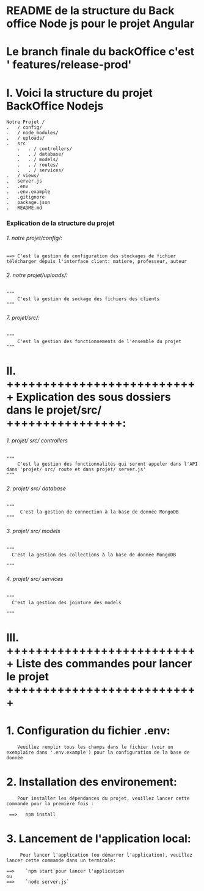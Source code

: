 # README de la structure du  Back office Node js pour le projet Angular

# Le branch finale du backOffice c'est ' features/release-prod'

# I. Voici la structure du projet BackOffice Nodejs

    Notre Projet /
    .   / config/
    .   / node_modules/
    .   / uploads/
    .   src
        .   . / controllers/
        .   . / database/
        .   . / models/
        .   . / routes/
        .   . / services/
    .   / views/
    .   server.js
    .   .env
    .   .env.example
    .   .gitignore
    .   package.json
    .   README.md


###  Explication de la structure du projet

  ###### 1. notre projet/config/:

    ==> C'est la gestion de configuration des stockages de fichier télécharger dépuis l'interface client: matiere, professeur, auteur

  ###### 2.  notre projet/uploads/:

    """
        C'est la gestion de sockage des fichiers des clients
    """

 ###### 7.  projet/src/:

    """
        C'est la gestion des fonctionnements de l'ensemble du projet
    """

# II. +++++++++++++++++++++++++++ Explication des sous dossiers dans le projet/src/ ++++++++++++++++:


 ###### 1. projet/ src/ controllers

    """
        C'est la gestion des fonctionnalités qui seront appeler dans l'API dans 'projet/ src/ route et dans projet/ server.js'
    """

  ###### 2. projet/ src/ database

    """
         C'est la gestion de connection à la base de donnée MongoDB
    """

  ###### 3. projet/ src/ models

    """
      C'est la gestion des collections à la base de donnée MongoDB

    """

  ###### 4. projet/ src/ services

    """
      C'est la gestion des jointure des models

    """


# III. +++++++++++++++++++++++++++ Liste des commandes pour lancer le projet +++++++++++++++++++++++++++


  #  1. Configuration du fichier .env:

        Veuillez remplir tous les champs dans le fichier (voir un exemplaire dans '.env.example') pour la configuration de la base de donnée

 #  2. Installation des environement:

        Pour installer les dépendances du projet, veuillez lancer cette commande pour la première fois :

     ==>   npm install

 #  3. Lancement de l'application local:

         Pour lancer l'application (ou démarrer l'application), veuillez lancer cette commande dans un terminale:

    ==>    `npm start`pour lancer l'application
    ou
    ==>    `node server.js`


